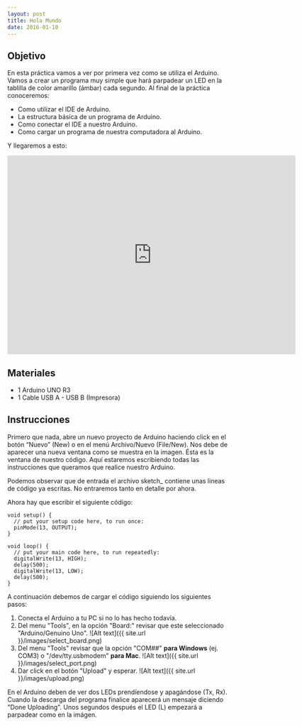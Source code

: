 ```yaml
---
layout: post
title: Hola Mundo
date: 2016-01-10
---
```


## Objetivo
En esta práctica vamos a ver por primera vez como se utiliza el Arduino. Vamos a crear un programa muy simple que hará 
parpadear un LED en la tablilla de color amarillo (ámbar) cada segundo. Al final de la práctica conoceremos:

* Como utilizar el IDE de Arduino.
* La estructura básica de un programa de Arduino.
* Como conectar el IDE a nuestro Arduino.
* Como cargar un programa de nuestra computadora al Arduino.

Y llegaremos a esto:
<iframe frameborder='0' height='448' marginheight='0' marginwidth='0' scrolling='no' src='https://123d.circuits.io/circuits/1411515-hello-world/embed#breadboard' width='650'></iframe>

## Materiales
* 1 Arduino UNO R3
* 1 Cable USB A - USB B (Impresora)
 
## Instrucciones
Primero que nada, abre un nuevo proyecto de Arduino haciendo click en el botón “Nuevo” (New) o en el menú Archivo/Nuevo 
(File/New). Nos debe de aparecer una nueva ventana como se muestra en la imagen. Ésta es la ventana de nuestro código. 
Aquí estaremos escribiendo todas las instrucciones que queramos que realice nuestro Arduino. 

Podemos observar que de entrada el archivo sketch_<fecha> contiene unas lineas de código ya escritas. No entraremos 
tanto en detalle por ahora.

Ahora hay que escribir el siguiente código:

    void setup() {
      // put your setup code here, to run once:
      pinMode(13, OUTPUT);
    }
    
    void loop() {
      // put your main code here, to run repeatedly:
      digitalWrite(13, HIGH);
      delay(500);
      digitalWrite(13, LOW);
      delay(500);
    }

A continuación debemos de cargar el código siguiendo los siguientes pasos:

1. Conecta el Arduino a tu PC si no lo has hecho todavía.
2. Del menu "Tools", en la opción "Board:" revisar que este seleccionado "Arduino/Genuino Uno".
![Alt text]({{ site.url }}/images/select_board.png)
3. Del menu "Tools" revisar que la opción "COM##" **para Windows** (ej. COM3) o "/dev/tty.usbmodem" **para Mac**.
![Alt text]({{ site.url }}/images/select_port.png)
4. Dar click en el botón "Upload" y esperar.
![Alt text]({{ site.url }}/images/upload.png)

En el Arduino deben de ver dos LEDs prendíendose y apagándose (Tx, Rx). Cuando la descarga del programa finalice 
aparecerá un mensaje diciendo "Done Uploading". Unos segundos después el LED (L) empezará a parpadear como en la imágen.